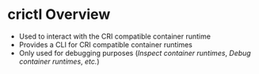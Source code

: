 # crictl Overview

* Used to interact with the CRI compatible container runtime
* Provides a CLI for CRI compatible container runtimes
* Only used for debugging purposes (*Inspect container runtimes*, *Debug container runtimes*, *etc.*)